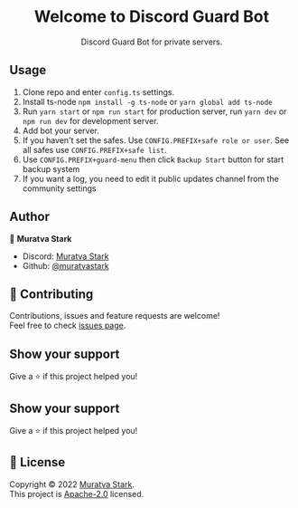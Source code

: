 <h1 align="center">Welcome to Discord Guard Bot</h1>
<p align="center">Discord Guard Bot for private servers.</p>

## Usage

<ol>
    <li>Clone repo and enter <code>config.ts</code> settings.</li>
    <li>Install ts-node <code>npm install -g ts-node</code> or <code>yarn global add ts-node</code></li>
    <li>Run <code>yarn start</code> or <code>npm run start</code> for production server, run <code>yarn dev</code> or <code>npm run dev</code> for development server.</li>
	<li>Add bot your server.</li>
	<li>If you haven't set the safes. Use <code>CONFIG.PREFIX+safe role or user</code>. See all safes use <code>CONFIG.PREFIX+safe list</code>.</li>
	<li>Use <code>CONFIG.PREFIX+guard-menu</code> then click <code>Backup Start</code> button for start backup system </li>
	<li>If you want a log, you need to edit it public updates channel from the community settings</li>
</ol>

## Author

👤 **Muratva Stark**

-   Discord: [Muratva Stark](https://discord.com/users/470974660264067072)
-   Github: [@muratvastark](https://github.com/muratvastark)

## 🤝 Contributing

Contributions, issues and feature requests are welcome!<br />Feel free to check [issues page](https://github.com/muratvastark/discord-guard-bot/issues).

## Show your support

Give a ⭐️ if this project helped you!

## Show your support

Give a ⭐️ if this project helped you!

## 📝 License

Copyright © 2022 [Muratva Stark](https://github.com/muratvastark).<br />
This project is [Apache-2.0](https://github.com/muratvastark/discord-guard-bot/blob/main/LICENSE) licensed.
